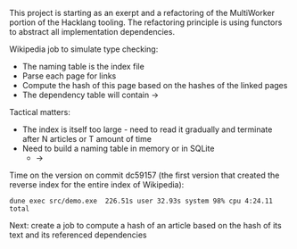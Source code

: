 This project is starting as an exerpt and a refactoring of the MultiWorker portion of the Hacklang tooling.
The refactoring principle is using functors to abstract all implementation dependencies.

Wikipedia job to simulate type checking:
- The naming table is the index file
- Parse each page for links
- Compute the hash of this page based on the hashes of the linked pages
- The dependency table will contain <hash of page name> -> <hashes of dependent page names>

Tactical matters:
- The index is itself too large - need to read it gradually and terminate after N articles or T amount of time
- Need to build a naming table in memory or in SQLite
    - <article name> -> <offset in multistream>

Time on the version on commit dc59157 (the first version that created the reverse index for the entire index of Wikipedia):
```
dune exec src/demo.exe  226.51s user 32.93s system 98% cpu 4:24.11 total
```

Next: create a job to compute a hash of an article based on the hash of its text and its referenced dependencies